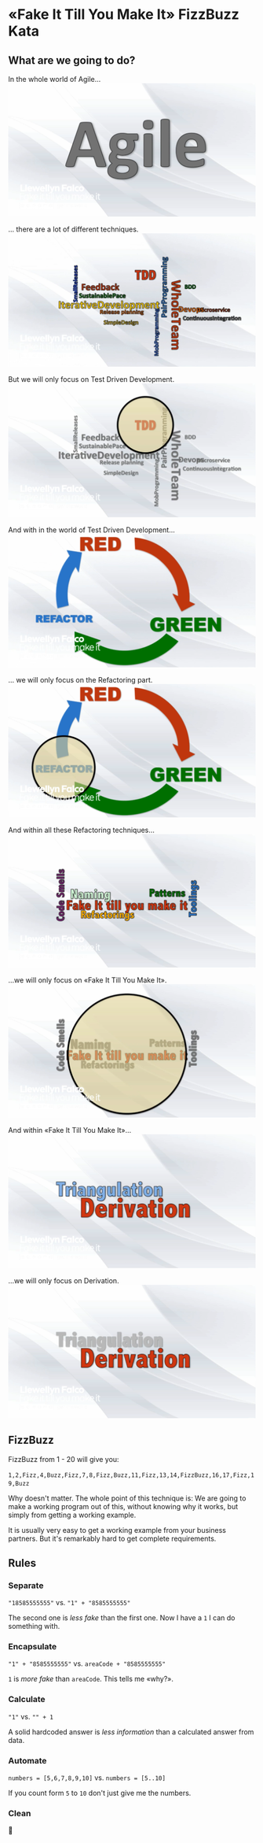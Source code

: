 # «Fake It Till You Make It» FizzBuzz Kata

## What are we going to do?
In the whole world of Agile...
![Agile](./Slides/zooming_01.png)

... there are a lot of different techniques.
![Agile Techniques](./Slides/zooming_02.png)

But we will only focus on Test Driven Development.
![Agile: TDD](./Slides/zooming_03.png)

And with in the world of Test Driven Development...
![TDD Techniques](./Slides/zooming_04.png)

... we will only focus on the Refactoring part.
![TDD: Refactoring](./Slides/zooming_05.png)

And within all these Refactoring techniques...
![Refactoring Techniques](./Slides/zooming_06.png)

...we will only focus on «Fake It Till You Make It».
![Refactoring: Fake It Till You Make It](./Slides/zooming_07.png)

And within «Fake It Till You Make It»...
![Fake It Till You Make It: Techniques](./Slides/zooming_08.png)

...we will only focus on Derivation.
![Refactoring: Fake It Till You Make It](./Slides/zooming_09.png)

## FizzBuzz
FizzBuzz from 1 - 20 will give you:

`1,2,Fizz,4,Buzz,Fizz,7,8,Fizz,Buzz,11,Fizz,13,14,FizzBuzz,16,17,Fizz,19,Buzz`

Why doesn't matter. The whole point of this technique is: We are going to make a working program out of this, without knowing why it works, but simply from getting a working example.

It is usually very easy to get a working example from your business partners. But it's remarkably hard to get complete requirements.

## Rules
### Separate
`"18585555555"` vs. `"1" + "8585555555"`

The second one is _less fake_ than the first one. Now I have a `1` I can do something with.

### Encapsulate
`"1" + "8585555555"` vs. `areaCode + "8585555555"`

`1` is _more fake_ than `areaCode`. This tells me «why?».

### Calculate
`"1"` vs. `"" + 1`

A solid hardcoded answer is _less information_ than a calculated answer from data.

### Automate
`numbers = [5,6,7,8,9,10]` vs. `numbers = [5..10]`

If you count form `5` to `10` don't just give me the numbers.

### Clean
🧹